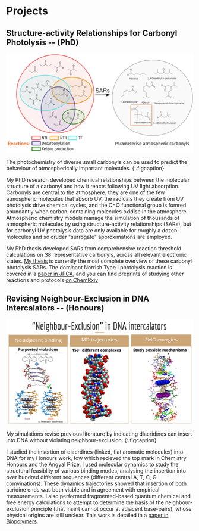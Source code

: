 # Projects

## Structure-activity Relationships for Carbonyl Photolysis -- (PhD)
![Structure-activity relationships for carbonyls](/images/SARs_for_carbonyls.png)

The photochemistry of diverse small carbonyls can be used to predict the behaviour of atmospherically important molecules. 
{:.figcaption}

My PhD research developed chemical relationships between the molecular structure of a carbonyl and how it reacts following UV light absorption. Carbonyls are central to the atmosphere, they are one of the few atmospheric molecules that absorb UV, the radicals they create from UV photolysis drive chemical cycles, and the C=O functional group is fomred abundantly when carbon-containing molecules oxidise in the atmosphere. Atmospheric chemistry models manage the simulation of thousands of
atmospheric molecules by using structure-activity relationships (SARs), but for carbonyl UV photolysis data are only available for roughly a dozen molecules and so cruder "surrogate" approximations are employed.

My PhD thesis developed SARs from comprehensive reaction threshold calculations on 38 representative carbonyls, across all relevant electronic states. [My thesis](http://handle.unsw.edu.au/1959.4/65036) is currently the most complete overview of these carbonyl photolysis SARs. The dominant Norrish Type I photolysis reaction is covered in a [paper in JPCA](https://pubs.acs.org/doi/10.1021/acs.jpca.9b05534), and you can find preprints of studying other reactions and protocols [on ChemRxiv](https://chemrxiv.org/authors/Keiran_Rowell/9320888)


## Revising Neighbour-Exclusion in DNA Intercalators -- (Honours)
![Neighbour exclusion](images/neighbour_exclusion.png)

My simulations revise previous literature by indicating diacridines can insert into DNA without violating neighbour-exclusion. 
{:.figcaption}

I studied the insertion of diacrdines (linked, flat aromatic molecules) into DNA for my Honours work, fow which recieved the top mark in Chemistry Honours and the Angyal Prize. I used molecular dynamics to study the structural feasiblity of various binding modes, analysing the insertion into over hundred different sequences (different central A, T, C, G comvinations). These dynamics trajectories showed that insertion of both acridine ends was both viable and in agreement with empirical measurements. I also performed fragmented-based quantum chemical and free energy calculations to attempt to determine the basis of the neighbour-exclusion principle (that insert cannot occur at adjacent base-pairs), whose physical origins are still unclear. This work is detailed in a [paper in Biopolymers](https://onlinelibrary.wiley.com/doi/10.1002/bip.23409).

